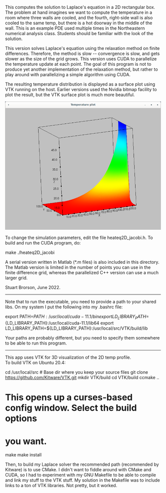 This computes the solution to Laplace's equation in a 2D rectangular
box.  The problem at hand imagines we want to compute the temperature
in a room where three walls are cooled, and the fourth, right-side wall
is also cooled to the same temp, but there is a hot doorway in the
middle of the wall.  This is an example PDE used multiple times
in the Northeastern numerical analysis class.  Students should be
familiar with the look of the solution.

This version solves Laplace's equation using the relaxation method on
finite differences.  Therefore, the method is slow -- convergence is
slow, and gets slower as the size of the grid grows.  This version 
uses CUDA to parallelize the temperature update at each point.  The
goal of this program is not to produce yet another implementation of
the relaxation method, but rather to play around with parallelizing a
simple algorithm using CUDA.

The resulting temperature distribution is displayed as a surface plot
using VTK running on the host.  Earlier versions used the Nvidia
bitmap facility to plot the result, but the VTK surface plot is much
more beautiful.

![Surface plot of computed temperature profile](ComputedTemperatureProfile.png)

To change the simulation parameters, edit the file heateq2D_jacobi.h.
To build and run the CUDA program, do:

make
./heateq2D_jacobi

A serial version written in Matlab (*.m files) is also included in
this directory.  The Matlab version is limited in the number of points
you can use in the finite difference grid, whereas the parallelized C++
version can use a much larger grid.

Stuart Brorson, June 2022.

-------------------------------------------------------------------
Note that to run the executable, you need to provide a path to your
shared libs.  On my system I put the following into my .bashrc file:

export PATH=${PATH}:/usr/local/cuda-11.1/bin
export LD_LIBRARY_PATH=${LD_LIBRARY_PATH}:/usr/local/cuda-11.1/lib64
export LD_LIBRARY_PATH=${LD_LIBRARY_PATH}:/usr/local/src/VTK/build/lib

Your paths are probably different, but you need to specify them
somewhere to be able to run this program.

--------------------------------------------------------------------
This app uses VTK for 3D visualization of the 2D temp profile.  
To build VTK on Ubuntu 20.4:

cd /usr/local/src  # Base dir where you keep your source files
git clone https://github.com/Kitware/VTK.git
mkdir VTK/build
cd VTK/build
ccmake .. 
# This opens up a curses-based config window.  Select the build options
# you want.
make 
make install

Then, to build my Laplace solver the recommended path (recommended by
Kitware) is to use CMake.  I didn't want to fiddle around with CMake
and CUDA, so I had to experiment with my GNU Makefile to be able to
compile and link my stuff to the VTK stuff.  My solution in the
Makefile was to include links to a ton of VTK libraries.  Not pretty,
but it worked.

